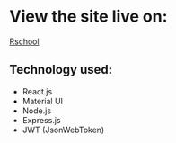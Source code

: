 # View the site live on:

[Rschool](https://rschool.netlify.app/)

## Technology used:

- React.js
- Material UI
- Node.js
- Express.js
- JWT (JsonWebToken)
